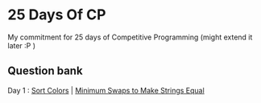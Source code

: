 # 25 Days Of CP
My commitment for 25 days of Competitive Programming (might extend it later :P )

## Question bank
Day 1 : [Sort Colors](https://leetcode.com/problems/sort-colors/) | [Minimum Swaps to Make Strings Equal](https://leetcode.com/problems/minimum-swaps-to-make-strings-equal/)